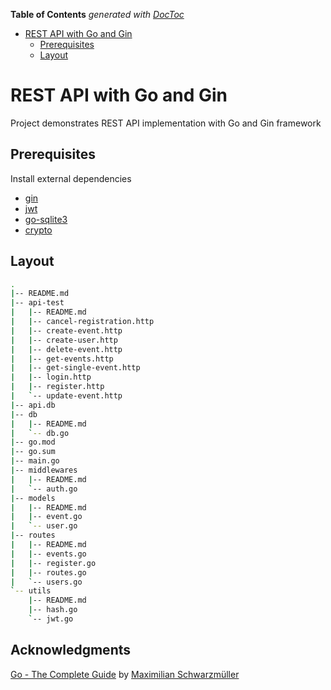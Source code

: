 <!-- START doctoc generated TOC please keep comment here to allow auto update -->
<!-- DON'T EDIT THIS SECTION, INSTEAD RE-RUN doctoc TO UPDATE -->
**Table of Contents**  *generated with [DocToc](https://github.com/thlorenz/doctoc)*

- [REST API with Go and Gin](#rest-api-with-go-and-gin)
  - [Prerequisites](#prerequisites)
  - [Layout](#layout)

<!-- END doctoc generated TOC please keep comment here to allow auto update -->

# REST API with Go and Gin

Project demonstrates REST API implementation with Go and Gin framework

## Prerequisites
Install external dependencies 
* [gin](https://github.com/gin-gonic/gin)
* [jwt](https://github.com/golang-jwt/jwt)
* [go-sqlite3](https://github.com/mattn/go-sqlite3)
* [crypto](https://github.com/golang/crypto)

## Layout
```bash
.
|-- README.md
|-- api-test
|   |-- README.md
|   |-- cancel-registration.http
|   |-- create-event.http
|   |-- create-user.http
|   |-- delete-event.http
|   |-- get-events.http
|   |-- get-single-event.http
|   |-- login.http
|   |-- register.http
|   `-- update-event.http
|-- api.db
|-- db
|   |-- README.md
|   `-- db.go
|-- go.mod
|-- go.sum
|-- main.go
|-- middlewares
|   |-- README.md
|   `-- auth.go
|-- models
|   |-- README.md
|   |-- event.go
|   `-- user.go
|-- routes
|   |-- README.md
|   |-- events.go
|   |-- register.go
|   |-- routes.go
|   `-- users.go
`-- utils
    |-- README.md
    |-- hash.go
    `-- jwt.go
```

## Acknowledgments
[Go - The Complete Guide](https://www.udemy.com/course/go-the-complete-guide/) by [Maximilian Schwarzmüller](https://github.com/mschwarzmueller)